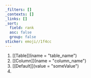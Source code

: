 ```yaml
---
_filters: []
_contexts: []
_links: []
_sort:
  field: rank
  asc: false
  group: false
sticker: emoji//1f4cc
---
```

1. [[Table]](name = "<span style='color:var(--mk-color-red)'>table_name</span>")
2. [[Column]](name = "<span style='color:var(--mk-color-red)'>column_name</span>")
3. [[Default]](value = "<span style='color:var(--mk-color-red)'>someValue</span>")
4. 